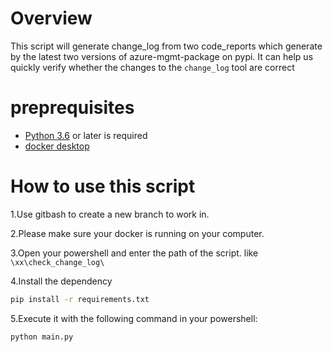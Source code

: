 # Overview
This script will generate change_log from two code_reports which generate by the latest two versions of azure-mgmt-package on pypi. It can help us quickly verify whether the changes to the `change_log` tool are correct 



# preprequisites
- [Python 3.6](https://www.python.org/downloads/windows/) or later is required
- [docker desktop](https://www.docker.com/get-started/)

# How to use this script
1.Use gitbash to create a new branch to work in.

2.Please make sure your docker is running on your computer.

3.Open your powershell and enter the path of the script. like `\xx\check_change_log\`

4.Install the dependency
```bash
pip install -r requirements.txt
```

5.Execute it with the following command in your powershell:
```
python main.py
```
